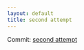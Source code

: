 ```yaml
---
layout: default
title: second attempt
---
```


Commit: [second attempt](https://github.com/DanGahanCGI/DanGahanCGI.github.io/commit/532403dcf12d06beec6dc8951135066132528929)

